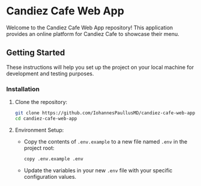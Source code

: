 # Candiez Cafe Web App

Welcome to the Candiez Cafe Web App repository! This application provides an online platform for Candiez Cafe to showcase their menu.

## Getting Started

These instructions will help you set up the project on your local machine for development and testing purposes.

### Installation

1. Clone the repository:

   ```bash
   git clone https://github.com/IohannesPaullusMD/candiez-cafe-web-app.git
   cd candiez-cafe-web-app
   ```

2. Environment Setup:
   - Copy the contents of `.env.example` to a new file named `.env` in the project root:
     ```bash
     copy .env.example .env
     ```
   - Update the variables in your new `.env` file with your specific configuration values.
